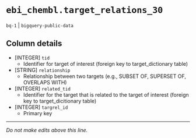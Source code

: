 # `ebi_chembl.target_relations_30`
`bq-1` | `bigquery-public-data`

## Column details
* [INTEGER]   `tid`
  - Identifier for target of interest (foreign key to target_dictionary table)
* [STRING]    `relationship`
  - Relationship between two targets (e.g., SUBSET OF, SUPERSET OF, OVERLAPS WITH)
* [INTEGER]   `related_tid`
  - Identifier for the target that is related to the target of interest (foreign key to target_dicitionary table)
* [INTEGER]   `targrel_id`
  - Primary key

-------------------------------------------------------------------------------
*Do not make edits above this line.*
